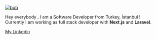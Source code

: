 
[![bob](https://thumbs.gfycat.com/BleakHarmfulCopperbutterfly-size_restricted.gif "bob")](https://thumbs.gfycat.com/BleakHarmfulCopperbutterfly-size_restricted.gif "bob")

Hey everybody , I am a Software Developer from Turkey, İstanbul ! 
<br />
Currently I am working as full stack developer with **Next.js** and **Laravel**. 

[My Linkedin](https://www.linkedin.com/in/erhan-a%C5%9F%C4%B1k-8a8875206 "My Linkedin") 
